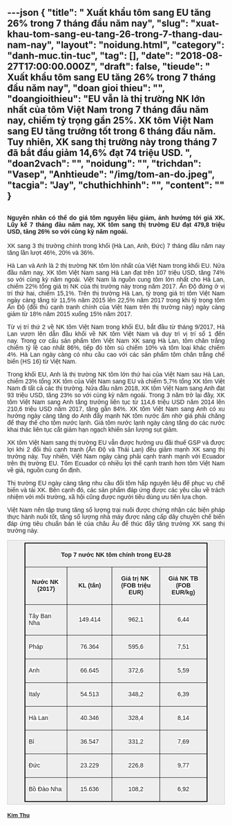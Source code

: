 ---json
{
    "title": " Xuất khẩu tôm sang EU tăng 26% trong 7 tháng đầu năm nay",
    "slug": "xuat-khau-tom-sang-eu-tang-26-trong-7-thang-dau-nam-nay",
    "layout": "noidung.html",
    "category": "danh-muc.tin-tuc",
    "tag": [],
    "date": "2018-08-27T17:00:00.000Z",
    "draft": false,
    "tieude": " Xuất khẩu tôm sang EU tăng 26% trong 7 tháng đầu năm nay",
    "doan gioi thieu": "",
    "doangioithieu": "EU vẫn là thị trường NK lớn nhất của tôm Việt Nam trong 7 tháng đầu năm nay, chiếm tỷ trọng gần 25%. XK tôm Việt Nam sang EU tăng trưởng tốt trong 6 tháng đầu năm. Tuy nhiên, XK sang thị trường này trong tháng 7 đã bắt đầu giảm 14,6% đạt 74 triệu USD. ",
    "doan2vach": "",
    "noidung": "",
    "trichdan": "Vasep",
    "Anhtieude": "/img/tom-an-do.jpeg",
    "tacgia": "Jay",
    "chuthichhinh": "",
    "__content__": ""
}
---
<div style="text-align:start">
<h2 style="text-align:justify"><span style="font-size:14px"><span style="color:#1b1b1b"><span style="font-family:Arial"><span style="background-color:#ffffff">Nguy&ecirc;n nh&acirc;n c&oacute; thể do gi&aacute; t&ocirc;m nguy&ecirc;n liệu giảm, ảnh hưởng tới gi&aacute; XK. Lũy kế 7 th&aacute;ng đầu năm nay, XK t&ocirc;m sang thị trường EU đạt 479,8 triệu USD, tăng 26% so với c&ugrave;ng kỳ năm ngo&aacute;i.</span></span></span></span></h2>

<div style="text-align:justify">
<p style="margin-left:0in; margin-right:0in; text-align:justify"><span style="font-size:14px"><span style="color:#1b1b1b"><span style="font-family:Arial"><span style="background-color:#ffffff">XK sang 3 thị trường ch&iacute;nh trong khối (H&agrave; Lan, Anh, Đức) 7 th&aacute;ng đầu năm nay tăng lần lượt 46%, 20% v&agrave; 36%.</span></span></span></span></p>

<p style="margin-left:0in; margin-right:0in; text-align:justify"><span style="font-size:14px"><span style="color:#1b1b1b"><span style="font-family:Arial"><span style="background-color:#ffffff"><span style="font-family:Arial,sans-serif">H&agrave; Lan v&agrave; Anh l&agrave; 2 thị trường NK t&ocirc;m lớn nhất của Việt Nam trong khối EU. Nửa đầu năm nay, XK t&ocirc;m Việt Nam sang H&agrave; Lan đạt tr&ecirc;n 107 triệu USD, tăng 74% so với c&ugrave;ng kỳ năm ngo&aacute;i.</span>&nbsp;<span style="font-family:Arial,sans-serif">Việt Nam l&agrave; nguồn cung t&ocirc;m lớn nhất cho H&agrave; Lan, chiếm 22% tổng gi&aacute; trị NK của thị trường n&agrave;y trong năm 2017. Ấn Độ đứng ở vị tr&iacute; thứ hai, chiếm 15,1%. Tr&ecirc;n thị trường H&agrave; Lan, tỷ trọng gi&aacute; trị t&ocirc;m Việt Nam ng&agrave;y c&agrave;ng tăng từ 11,5% năm 2015 l&ecirc;n 22,5% năm 2017 trong khi tỷ trọng t&ocirc;m Ấn Độ (đối thủ cạnh tranh ch&iacute;nh của Việt Nam tr&ecirc;n thị trường n&agrave;y) ng&agrave;y c&agrave;ng giảm từ 18% năm 2015 xuống 15% năm 2017.</span></span></span></span></span></p>

<p style="margin-left:0in; margin-right:0in; text-align:justify"><span style="font-size:14px"><span style="color:#1b1b1b"><span style="font-family:Arial"><span style="background-color:#ffffff"><span style="font-family:Arial,sans-serif">Từ vị tr&iacute; thứ 2 về NK t&ocirc;m Việt Nam trong khối EU, bắt đầu từ th&aacute;ng 9/2017, H&agrave; Lan vươn l&ecirc;n dẫn đầu khối về NK t&ocirc;m Việt Nam v&agrave; duy tr&igrave; vị tr&iacute; số 1 đến nay.</span>&nbsp;<span style="font-family:Arial,sans-serif">Trong cơ cấu sản phẩm t&ocirc;m Việt Nam XK sang H&agrave; Lan, t&ocirc;m ch&acirc;n trắng chiếm tỷ lệ cao nhất 86%, tiếp đ&oacute; t&ocirc;m s&uacute; chiếm 10% v&agrave; t&ocirc;m loại kh&aacute;c chiếm 4%.</span>&nbsp;<span style="font-family:Arial,sans-serif">H&agrave; Lan ng&agrave;y c&agrave;ng c&oacute; nhu cầu cao với c&aacute;c sản phẩm t&ocirc;m ch&acirc;n trắng chế biến (HS 16) từ Việt Nam.</span></span></span></span></span></p>

<p style="margin-left:0in; margin-right:0in; text-align:justify"><span style="font-size:14px"><span style="color:#1b1b1b"><span style="font-family:Arial"><span style="background-color:#ffffff"><span style="font-family:Arial,sans-serif">Trong khối EU, Anh l&agrave; thị trường NK t&ocirc;m lớn thứ hai của Việt Nam sau H&agrave; Lan, chiếm 23% tổng XK t&ocirc;m của Việt Nam sang EU v&agrave; chiếm 5,7% tổng XK t&ocirc;m Việt Nam đi tất cả c&aacute;c thị trường. Nửa đầu năm 2018, XK t&ocirc;m Việt Nam sang Anh đạt 93 triệu USD, tăng 23% so với c&ugrave;ng kỳ năm ngo&aacute;i. Trong 3 năm trở lại đ&acirc;y, XK t&ocirc;m Việt Nam sang Anh tăng trưởng li&ecirc;n tục từ 114,6 triệu USD năm 2014 l&ecirc;n 210,6 triệu USD năm 2017, tăng gần 84%. XK t&ocirc;m Việt Nam sang Anh c&oacute; xu hướng ng&agrave;y c&agrave;ng tăng do Anh đẩy mạnh NK t&ocirc;m nước ấm nhờ gi&aacute; phải chăng để thay thế cho t&ocirc;m nước lạnh. Gi&aacute; t&ocirc;m nước lạnh ng&agrave;y c&agrave;ng tăng do c&aacute;c nước khai th&aacute;c li&ecirc;n tục cắt giảm hạn ngạch khiến sản lượng sụt giảm.</span></span></span></span></span></p>

<p style="margin-left:0in; margin-right:0in; text-align:justify"><span style="font-size:14px"><span style="color:#1b1b1b"><span style="font-family:Arial"><span style="background-color:#ffffff">XK t&ocirc;m Việt Nam sang thị trường EU vẫn được hưởng ưu đ&atilde;i thuế GSP v&agrave; được lợi khi 2 đối thủ cạnh tranh (Ấn Độ v&agrave; Th&aacute;i Lan) đều giảm mạnh XK sang thị trường n&agrave;y. Tuy nhi&ecirc;n, Việt Nam ng&agrave;y c&agrave;ng phải cạnh tranh mạnh với Ecuador tr&ecirc;n thị trường EU. T&ocirc;m Ecuador c&oacute; nhiều lợi thế cạnh tranh hơn t&ocirc;m Việt Nam về gi&aacute;, nguồn cung ổn định.</span></span></span></span></p>

<p style="margin-left:0in; margin-right:0in; text-align:justify"><span style="font-size:14px"><span style="color:#1b1b1b"><span style="font-family:Arial"><span style="background-color:#ffffff">Thị trường EU ng&agrave;y c&agrave;ng tăng nhu cầu đối t&ocirc;m hấp nguy&ecirc;n liệu để phục vụ chế biến v&agrave; t&aacute;i XK. B&ecirc;n cạnh đ&oacute;, c&aacute;c sản phẩm đ&aacute;p ứng được c&aacute;c y&ecirc;u cầu về tr&aacute;ch nhiệm với m&ocirc;i trường, x&atilde; hội cũng được người ti&ecirc;u d&ugrave;ng ưu ti&ecirc;n lựa chọn.</span></span></span></span></p>

<p style="margin-left:0in; margin-right:0in; text-align:justify"><span style="font-size:14px"><span style="color:#1b1b1b"><span style="font-family:Arial"><span style="background-color:#ffffff">Việt Nam n&ecirc;n tập trung tăng số lượng trại nu&ocirc;i được chứng nhận c&aacute;c biện ph&aacute;p thực h&agrave;nh nu&ocirc;i tốt, tăng số lượng nh&agrave; m&aacute;y được n&acirc;ng cấp d&acirc;y chuyền chế biến đ&aacute;p ứng ti&ecirc;u chuẩn b&aacute;n lẻ của ch&acirc;u &Acirc;u để th&uacute;c đẩy tăng trưởng XK sang thị trường n&agrave;y.</span></span></span></span></p>

<div style="background:#eeeeee; border:1px solid #cccccc; padding:5px 10px">
<table border="1" cellspacing="0" class="MsoTableGrid" style="border-collapse:collapse; border:1pt solid windowtext; margin:0px auto !important; width:318.35pt">
	<tbody>
		<tr>
			<td colspan="4" style="width:318.35pt">
			<p style="text-align:center"><span style="font-size:14px"><span style="color:#1b1b1b"><span style="font-family:Arial"><span style="background-color:#ffffff"><strong>Top 7 nước NK t&ocirc;m ch&iacute;nh trong EU-28</strong></span></span></span></span></p>
			</td>
		</tr>
		<tr>
			<td style="width:72.9pt">
			<p style="text-align:center"><span style="font-size:14px"><span style="color:#1b1b1b"><span style="font-family:Arial"><span style="background-color:#ffffff"><strong>Nước NK&nbsp; (2017)</strong></span></span></span></span></p>
			</td>
			<td style="width:76.5pt">
			<p style="text-align:center"><span style="font-size:14px"><span style="color:#1b1b1b"><span style="font-family:Arial"><span style="background-color:#ffffff"><strong>KL (tấn)</strong></span></span></span></span></p>
			</td>
			<td style="width:87.95pt">
			<p style="text-align:center"><span style="font-size:14px"><span style="color:#1b1b1b"><span style="font-family:Arial"><span style="background-color:#ffffff"><strong>Gi&aacute; trị NK&nbsp; (FOB triệu EUR)</strong></span></span></span></span></p>
			</td>
			<td style="width:81pt">
			<p style="text-align:center"><span style="font-size:14px"><span style="color:#1b1b1b"><span style="font-family:Arial"><span style="background-color:#ffffff"><strong>Gi&aacute; NK TB (FOB EUR/kg)</strong></span></span></span></span></p>
			</td>
		</tr>
		<tr>
			<td style="width:72.9pt">
			<p><span style="font-size:14px"><span style="color:#1b1b1b"><span style="font-family:Arial"><span style="background-color:#ffffff">T&acirc;y Ban Nha</span></span></span></span></p>
			</td>
			<td style="width:76.5pt">
			<p style="text-align:center"><span style="font-size:14px"><span style="color:#1b1b1b"><span style="font-family:Arial"><span style="background-color:#ffffff">149.414</span></span></span></span></p>
			</td>
			<td style="width:87.95pt">
			<p style="text-align:center"><span style="font-size:14px"><span style="color:#1b1b1b"><span style="font-family:Arial"><span style="background-color:#ffffff">962,1</span></span></span></span></p>
			</td>
			<td style="width:81pt">
			<p style="text-align:center"><span style="font-size:14px"><span style="color:#1b1b1b"><span style="font-family:Arial"><span style="background-color:#ffffff">6,44</span></span></span></span></p>
			</td>
		</tr>
		<tr>
			<td style="width:72.9pt">
			<p><span style="font-size:14px"><span style="color:#1b1b1b"><span style="font-family:Arial"><span style="background-color:#ffffff">Ph&aacute;p</span></span></span></span></p>
			</td>
			<td style="width:76.5pt">
			<p style="text-align:center"><span style="font-size:14px"><span style="color:#1b1b1b"><span style="font-family:Arial"><span style="background-color:#ffffff">76.364</span></span></span></span></p>
			</td>
			<td style="width:87.95pt">
			<p style="text-align:center"><span style="font-size:14px"><span style="color:#1b1b1b"><span style="font-family:Arial"><span style="background-color:#ffffff">595,6</span></span></span></span></p>
			</td>
			<td style="width:81pt">
			<p style="text-align:center"><span style="font-size:14px"><span style="color:#1b1b1b"><span style="font-family:Arial"><span style="background-color:#ffffff">7,51</span></span></span></span></p>
			</td>
		</tr>
		<tr>
			<td style="width:72.9pt">
			<p><span style="font-size:14px"><span style="color:#1b1b1b"><span style="font-family:Arial"><span style="background-color:#ffffff">Anh</span></span></span></span></p>
			</td>
			<td style="width:76.5pt">
			<p style="text-align:center"><span style="font-size:14px"><span style="color:#1b1b1b"><span style="font-family:Arial"><span style="background-color:#ffffff">66.645</span></span></span></span></p>
			</td>
			<td style="width:87.95pt">
			<p style="text-align:center"><span style="font-size:14px"><span style="color:#1b1b1b"><span style="font-family:Arial"><span style="background-color:#ffffff">372,6</span></span></span></span></p>
			</td>
			<td style="width:81pt">
			<p style="text-align:center"><span style="font-size:14px"><span style="color:#1b1b1b"><span style="font-family:Arial"><span style="background-color:#ffffff">5,59</span></span></span></span></p>
			</td>
		</tr>
		<tr>
			<td style="width:72.9pt">
			<p><span style="font-size:14px"><span style="color:#1b1b1b"><span style="font-family:Arial"><span style="background-color:#ffffff">Italy</span></span></span></span></p>
			</td>
			<td style="width:76.5pt">
			<p style="text-align:center"><span style="font-size:14px"><span style="color:#1b1b1b"><span style="font-family:Arial"><span style="background-color:#ffffff">54.513</span></span></span></span></p>
			</td>
			<td style="width:87.95pt">
			<p style="text-align:center"><span style="font-size:14px"><span style="color:#1b1b1b"><span style="font-family:Arial"><span style="background-color:#ffffff">348,2</span></span></span></span></p>
			</td>
			<td style="width:81pt">
			<p style="text-align:center"><span style="font-size:14px"><span style="color:#1b1b1b"><span style="font-family:Arial"><span style="background-color:#ffffff">6,39</span></span></span></span></p>
			</td>
		</tr>
		<tr>
			<td style="width:72.9pt">
			<p><span style="font-size:14px"><span style="color:#1b1b1b"><span style="font-family:Arial"><span style="background-color:#ffffff">H&agrave; Lan</span></span></span></span></p>
			</td>
			<td style="width:76.5pt">
			<p style="text-align:center"><span style="font-size:14px"><span style="color:#1b1b1b"><span style="font-family:Arial"><span style="background-color:#ffffff">40.346</span></span></span></span></p>
			</td>
			<td style="width:87.95pt">
			<p style="text-align:center"><span style="font-size:14px"><span style="color:#1b1b1b"><span style="font-family:Arial"><span style="background-color:#ffffff">328,4</span></span></span></span></p>
			</td>
			<td style="width:81pt">
			<p style="text-align:center"><span style="font-size:14px"><span style="color:#1b1b1b"><span style="font-family:Arial"><span style="background-color:#ffffff">8,14</span></span></span></span></p>
			</td>
		</tr>
		<tr>
			<td style="width:72.9pt">
			<p><span style="font-size:14px"><span style="color:#1b1b1b"><span style="font-family:Arial"><span style="background-color:#ffffff">Bỉ</span></span></span></span></p>
			</td>
			<td style="width:76.5pt">
			<p style="text-align:center"><span style="font-size:14px"><span style="color:#1b1b1b"><span style="font-family:Arial"><span style="background-color:#ffffff">36.547</span></span></span></span></p>
			</td>
			<td style="width:87.95pt">
			<p style="text-align:center"><span style="font-size:14px"><span style="color:#1b1b1b"><span style="font-family:Arial"><span style="background-color:#ffffff">331,2</span></span></span></span></p>
			</td>
			<td style="width:81pt">
			<p style="text-align:center"><span style="font-size:14px"><span style="color:#1b1b1b"><span style="font-family:Arial"><span style="background-color:#ffffff">7,69</span></span></span></span></p>
			</td>
		</tr>
		<tr>
			<td style="width:72.9pt">
			<p><span style="font-size:14px"><span style="color:#1b1b1b"><span style="font-family:Arial"><span style="background-color:#ffffff">Đức</span></span></span></span></p>
			</td>
			<td style="width:76.5pt">
			<p style="text-align:center"><span style="font-size:14px"><span style="color:#1b1b1b"><span style="font-family:Arial"><span style="background-color:#ffffff">23.229</span></span></span></span></p>
			</td>
			<td style="width:87.95pt">
			<p style="text-align:center"><span style="font-size:14px"><span style="color:#1b1b1b"><span style="font-family:Arial"><span style="background-color:#ffffff">226,8</span></span></span></span></p>
			</td>
			<td style="width:81pt">
			<p style="text-align:center"><span style="font-size:14px"><span style="color:#1b1b1b"><span style="font-family:Arial"><span style="background-color:#ffffff">9,77</span></span></span></span></p>
			</td>
		</tr>
		<tr>
			<td style="width:72.9pt">
			<p><span style="font-size:14px"><span style="color:#1b1b1b"><span style="font-family:Arial"><span style="background-color:#ffffff">Bồ Đ&agrave;o Nha</span></span></span></span></p>
			</td>
			<td style="width:76.5pt">
			<p style="text-align:center"><span style="font-size:14px"><span style="color:#1b1b1b"><span style="font-family:Arial"><span style="background-color:#ffffff">15.636</span></span></span></span></p>
			</td>
			<td style="width:87.95pt">
			<p style="text-align:center"><span style="font-size:14px"><span style="color:#1b1b1b"><span style="font-family:Arial"><span style="background-color:#ffffff">108,2</span></span></span></span></p>
			</td>
			<td style="width:81pt">
			<p style="text-align:center"><span style="font-size:14px"><span style="color:#1b1b1b"><span style="font-family:Arial"><span style="background-color:#ffffff">6,92</span></span></span></span></p>
			</td>
		</tr>
	</tbody>
</table>
</div>
</div>
</div>

<div style="text-align:start">&nbsp;</div>

<div style="text-align:left"><span style="font-size:14px"><span style="color:#1b1b1b"><span style="font-family:Arial"><span style="background-color:#ffffff"><a class="TitleAuthor" href="http://vasep.com.vn/714/Ban-Bien-Tap/BTV-Phung-Thi-Kim-Thu.htm" id="tooltip_TinAuthorNew714" style="transition:color 0.3s ease-out 0s; text-decoration:underline; font:bold 13px/16px Arial; color:#1b1b1b">Kim Thu</a></span></span></span></span></div>
